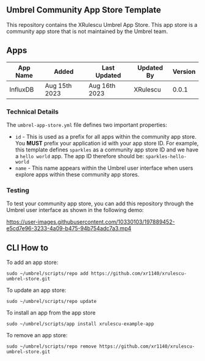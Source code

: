 ## Umbrel Community App Store Template

This repository contains the XRulescu Umbrel App Store. This app store is a community app store that is not maintained by the Umbrel team.

## Apps

| App Name | Added         | Last Updated    | Updated By | Version |
|----------|---------------|-----------------|------------|---------|
| InfluxDB | Aug 15th 2023 | Aug 16th 2023   | XRulescu   | 0.0.1   |


### Technical Details

The `umbrel-app-store.yml` file defines two important properties:
- `id` - This is used as a prefix for all apps within the community app store. You **MUST** prefix your application id with your app store ID. For example, this template defines `sparkles` as a community app store ID and we have a `hello world` app. The app ID therefore should be: `sparkles-hello-world`
- `name` - This name appears within the Umbrel user interface when users explore apps within these community app stores.


### Testing

To test your community app store, you can add this repository through the Umbrel user interface as shown in the following demo:


https://user-images.githubusercontent.com/10330103/197889452-e5cd7e96-3233-4a09-b475-94b754adc7a3.mp4


## CLI How to

To add an app store:

```
sudo ~/umbrel/scripts/repo add https://github.com/xr1140/xrulescu-umbrel-store.git
```

To update an app store:

```
sudo ~/umbrel/scripts/repo update
```

To install an app from the app store

```
sudo ~/umbrel/scripts/app install xrulescu-example-app
```

To remove an app store:

```
sudo ~/umbrel/scripts/repo remove https://github.com/xr1140/xrulescu-umbrel-store.git
```